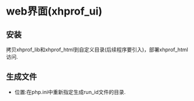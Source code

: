# web界面(xhprof_ui)
## 安装
拷贝xhprof_lib和xhprof_html到自定义目录(后续程序要引入)，部署xhprof_html访问.

## 生成文件
- 位置:在php.ini中重新指定生成run_id文件的目录.